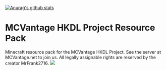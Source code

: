 [![Anurag's github stats](https://github-readme-stats.vercel.app/api?username=MrFrank2716)](https://github.com/MrFrank2716/github-readme-stats)
# MCVantage HKDL Project Resource Pack
Minecraft resource pack for the MCVantage HKDL Project. See the server at MCVantage.net to join us. All legally assignable rights are reserved by the creator MrFrank2716.
![](https://drive.google.com/file/d/1_5cmg5ZFXtF2-yoPxaV7e6f0ypfMbUYM/view?usp=sharing)
